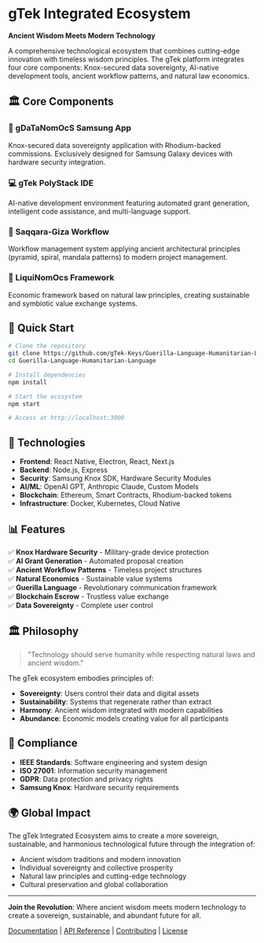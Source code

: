 # gTek Integrated Ecosystem

**Ancient Wisdom Meets Modern Technology**

A comprehensive technological ecosystem that combines cutting-edge innovation with timeless wisdom principles. The gTek platform integrates four core components: Knox-secured data sovereignty, AI-native development tools, ancient workflow patterns, and natural law economics.

## 🏛️ Core Components

### 📱 gDaTaNomOcS Samsung App
Knox-secured data sovereignty application with Rhodium-backed commissions. Exclusively designed for Samsung Galaxy devices with hardware security integration.

### 💻 gTek PolyStack IDE  
AI-native development environment featuring automated grant generation, intelligent code assistance, and multi-language support.

### 🏺 Saqqara-Giza Workflow
Workflow management system applying ancient architectural principles (pyramid, spiral, mandala patterns) to modern project management.

### 🌿 LiquiNomOcs Framework
Economic framework based on natural law principles, creating sustainable and symbiotic value exchange systems.

## 🚀 Quick Start

```bash
# Clone the repository
git clone https://github.com/gTek-Keys/Guerilla-Language-Humanitarian-Language.git
cd Guerilla-Language-Humanitarian-Language

# Install dependencies
npm install

# Start the ecosystem
npm start

# Access at http://localhost:3000
```

## 🔧 Technologies

- **Frontend**: React Native, Electron, React, Next.js
- **Backend**: Node.js, Express
- **Security**: Samsung Knox SDK, Hardware Security Modules
- **AI/ML**: OpenAI GPT, Anthropic Claude, Custom Models
- **Blockchain**: Ethereum, Smart Contracts, Rhodium-backed tokens
- **Infrastructure**: Docker, Kubernetes, Cloud Native

## 📊 Features

✅ **Knox Hardware Security** - Military-grade device protection  
✅ **AI Grant Generation** - Automated proposal creation  
✅ **Ancient Workflow Patterns** - Timeless project structures  
✅ **Natural Economics** - Sustainable value systems  
✅ **Guerilla Language** - Revolutionary communication framework  
✅ **Blockchain Escrow** - Trustless value exchange  
✅ **Data Sovereignty** - Complete user control  

## 🏛️ Philosophy

> "Technology should serve humanity while respecting natural laws and ancient wisdom."

The gTek ecosystem embodies principles of:
- **Sovereignty**: Users control their data and digital assets
- **Sustainability**: Systems that regenerate rather than extract  
- **Harmony**: Ancient wisdom integrated with modern capabilities
- **Abundance**: Economic models creating value for all participants

## 📜 Compliance

- **IEEE Standards**: Software engineering and system design
- **ISO 27001**: Information security management  
- **GDPR**: Data protection and privacy rights
- **Samsung Knox**: Hardware security requirements

## 🌍 Global Impact

The gTek Integrated Ecosystem aims to create a more sovereign, sustainable, and harmonious technological future through the integration of:

- Ancient wisdom traditions and modern innovation
- Individual sovereignty and collective prosperity  
- Natural law principles and cutting-edge technology
- Cultural preservation and global collaboration

---

**Join the Revolution**: Where ancient wisdom meets modern technology to create a sovereign, sustainable, and abundant future for all.

[Documentation](docs/) | [API Reference](docs/api/) | [Contributing](CONTRIBUTING.md) | [License](LICENSE)
